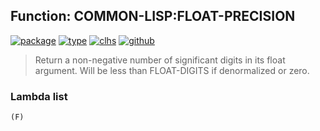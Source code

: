 ## Function: COMMON-LISP:FLOAT-PRECISION
[![package](https://img.shields.io/badge/Package-COMMON--LISP-5f9ea0.svg?style=social&colorA=999999)](../) [![type](https://img.shields.io/badge/Type-Function-5f9ea0.svg?style=social&colorA=999999)](../#function) [![clhs](https://img.shields.io/badge/CLHS-FLOAT--PRECISION-5f9ea0.svg?style=social&colorA=999999)](http://www.lispworks.com/documentation/HyperSpec/Body/f_dec_fl.htm) [![github](https://img.shields.io/badge/GitHub-View_the_source-5f9ea0.svg?style=social&colorA=999999&logo=github)](https://github.com/sbcl/sbcl/blob/master/src/code/float.lisp/) 

> Return a non-negative number of significant digits in its float argument.
> Will be less than FLOAT-DIGITS if denormalized or zero.

### Lambda list
```
(F)
```
